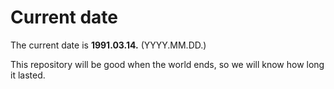# Current date

The current date is **1991.03.14.** (YYYY.MM.DD.)

This repository will be good when the world ends, so we will know how long it lasted.